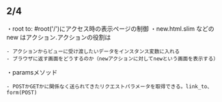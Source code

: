 ## 2/4
・root to: #root('/')にアクセス時の表示ページの制御
・new.html.slim などのnew はアクション.アクションの役割は
```
- アクションからビューに受け渡したいデータをインスタンス変数に入れる
- ブラウザに返す画面をどうするのか（newアクションに対してnewという画面を表示する）
```
・paramsメソッド
```
- POSTかGETかに関係なく送られてきたリクエストパラメータを取得できる。link_to、form(POST)
```